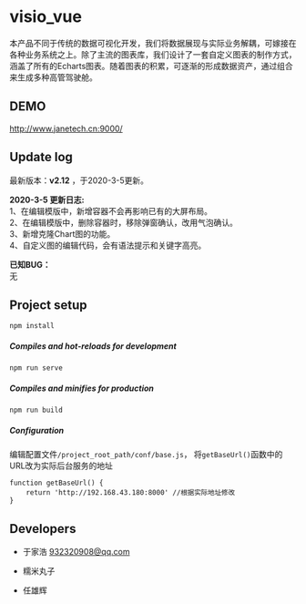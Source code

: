 # visio_vue
本产品不同于传统的数据可视化开发，我们将数据展现与实际业务解耦，可嫁接在各种业务系统之上。除了主流的图表库，我们设计了一套自定义图表的制作方式，涵盖了所有的Echarts图表。随着图表的积累，可逐渐的形成数据资产，通过组合来生成多种高管驾驶舱。

## DEMO
http://www.janetech.cn:9000/

## Update log
最新版本：**v2.12** ，于2020-3-5更新。

**2020-3-5 更新日志:**  
1、在编辑模版中，新增容器不会再影响已有的大屏布局。  
2、在编辑模版中，删除容器时，移除弹窗确认，改用气泡确认。  
3、新增克隆Chart图的功能。  
4、自定义图的编辑代码，会有语法提示和关键字高亮。

**已知BUG：**  
无


## Project setup
```
npm install
```

##### Compiles and hot-reloads for development
```
npm run serve
```

##### Compiles and minifies for production
```
npm run build
```

##### Configuration

编辑配置文件`/project_root_path/conf/base.js`，
将`getBaseUrl()`函数中的URL改为实际后台服务的地址
```
function getBaseUrl() {
    return 'http://192.168.43.180:8000' //根据实际地址修改
}
```
## Developers
- 于家浩 932320908@qq.com

- 糯米丸子

- 任雄辉

  

